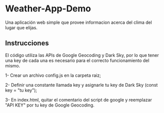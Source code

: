 # Weather-App-Demo
Una aplicación web simple que provee informacion acerca del clima del lugar que elijas.

## Instrucciones
El código utiliza las APIs de Google Geocoding y Dark Sky, por lo que tener una key de cada una es necesario para el correcto funcionamiento del mismo.

1- Crear un archivo config.js en la carpeta raiz;

2- Definir una constante llamada key y asignarle tu key de Dark Sky (const key = "tu key");

3- En index.html, quitar el comentario del script de google y reemplazar "API KEY" por tu key de Google Geocoding.
